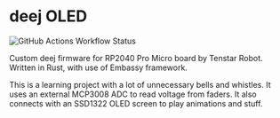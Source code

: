 # deej OLED

![GitHub Actions Workflow Status](https://img.shields.io/github/actions/workflow/status/sosloow/deej-oled/ci_checks.yml)

Custom deej firmware for RP2040 Pro Micro board by Tenstar Robot. Written in Rust, with use of Embassy framework.

This is a learning project with a lot of unnecessary bells and whistles. It uses an external MCP3008 ADC to read voltage from faders. It also connects with an SSD1322 OLED screen to play animations and stuff.